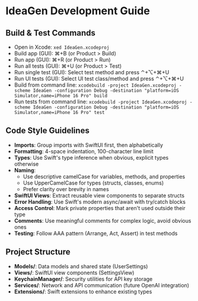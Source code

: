 # IdeaGen Development Guide

## Build & Test Commands
- Open in Xcode: `xed IdeaGen.xcodeproj`
- Build app (GUI): ⌘+B (or Product > Build)
- Run app (GUI): ⌘+R (or Product > Run)
- Run all tests (GUI): ⌘+U (or Product > Test)
- Run single test (GUI): Select test method and press ⌃+⌥+⌘+U
- Run UI tests (GUI): Select UI test class/method and press ⌃+⌥+⌘+U
- Build from command line: `xcodebuild -project IdeaGen.xcodeproj -scheme IdeaGen -configuration Debug -destination "platform=iOS Simulator,name=iPhone 16 Pro" build`
- Run tests from command line: `xcodebuild -project IdeaGen.xcodeproj -scheme IdeaGen -configuration Debug -destination "platform=iOS Simulator,name=iPhone 16 Pro" test`

## Code Style Guidelines
- **Imports**: Group imports with SwiftUI first, then alphabetically
- **Formatting**: 4-space indentation, 100-character line limit
- **Types**: Use Swift's type inference when obvious, explicit types otherwise
- **Naming**:
  - Use descriptive camelCase for variables, methods, and properties
  - Use UpperCamelCase for types (structs, classes, enums)
  - Prefer clarity over brevity in names
- **SwiftUI Views**: Extract reusable view components to separate structs
- **Error Handling**: Use Swift's modern async/await with try/catch blocks
- **Access Control**: Mark private properties that aren't used outside their type
- **Comments**: Use meaningful comments for complex logic, avoid obvious ones
- **Testing**: Follow AAA pattern (Arrange, Act, Assert) in test methods

## Project Structure
- **Models/**: Data models and shared state (UserSettings)
- **Views/**: SwiftUI view components (SettingsView)
- **KeychainManager/**: Security utilities for API key storage
- **Services/**: Network and API communication (future OpenAI integration)
- **Extensions/**: Swift extensions to enhance existing types
